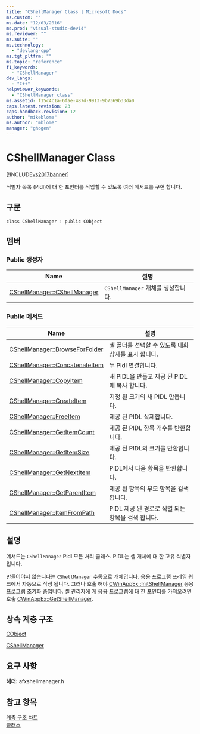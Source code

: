 ```yaml
---
title: "CShellManager Class | Microsoft Docs"
ms.custom: ""
ms.date: "12/03/2016"
ms.prod: "visual-studio-dev14"
ms.reviewer: ""
ms.suite: ""
ms.technology: 
  - "devlang-cpp"
ms.tgt_pltfrm: ""
ms.topic: "reference"
f1_keywords: 
  - "CShellManager"
dev_langs: 
  - "C++"
helpviewer_keywords: 
  - "CShellManager class"
ms.assetid: f15c4c1a-6fae-487d-9913-9b7369b33da0
caps.latest.revision: 23
caps.handback.revision: 12
author: "mikeblome"
ms.author: "mblome"
manager: "ghogen"
---
```

# CShellManager Class
[!INCLUDE[vs2017banner](../../assembler/inline/includes/vs2017banner.md)]

식별자 목록 \(Pidl\)에 대 한 포인터를 작업할 수 있도록 여러 메서드를 구현 합니다.  
  
## 구문  
  
```  
class CShellManager : public CObject  
```  
  
## 멤버  
  
### Public 생성자  
  
|Name|설명|  
|----------|--------|  
|[CShellManager::CShellManager](../Topic/CShellManager::CShellManager.md)|`CShellManager` 개체를 생성합니다.|  
  
### Public 메서드  
  
|Name|설명|  
|----------|--------|  
|[CShellManager::BrowseForFolder](../Topic/CShellManager::BrowseForFolder.md)|셸 폴더를 선택할 수 있도록 대화 상자를 표시 합니다.|  
|[CShellManager::ConcatenateItem](../Topic/CShellManager::ConcatenateItem.md)|두 Pidl 연결합니다.|  
|[CShellManager::CopyItem](../Topic/CShellManager::CopyItem.md)|새 PIDL을 만들고 제공 된 PIDL에 복사 합니다.|  
|[CShellManager::CreateItem](../Topic/CShellManager::CreateItem.md)|지정 된 크기의 새 PIDL 만듭니다.|  
|[CShellManager::FreeItem](../Topic/CShellManager::FreeItem.md)|제공 된 PIDL 삭제합니다.|  
|[CShellManager::GetItemCount](../Topic/CShellManager::GetItemCount.md)|제공 된 PIDL 항목 개수를 반환합니다.|  
|[CShellManager::GetItemSize](../Topic/CShellManager::GetItemSize.md)|제공 된 PIDL의 크기를 반환합니다.|  
|[CShellManager::GetNextItem](../Topic/CShellManager::GetNextItem.md)|PIDL에서 다음 항목을 반환합니다.|  
|[CShellManager::GetParentItem](../Topic/CShellManager::GetParentItem.md)|제공 된 항목의 부모 항목을 검색합니다.|  
|[CShellManager::ItemFromPath](../Topic/CShellManager::ItemFromPath.md)|PIDL 제공 된 경로로 식별 되는 항목을 검색 합니다.|  
  
## 설명  
 메서드는 `CShellManager` Pidl 모든 처리 클래스.  PIDL는 셸 개체에 대 한 고유 식별자입니다.  
  
 만들어야지 않습니다는 `CShellManager` 수동으로 개체입니다.  응용 프로그램 프레임 워크에서 자동으로 작성 됩니다.  그러나 호출 해야 [CWinAppEx::InitShellManager](../Topic/CWinAppEx::InitShellManager.md) 응용 프로그램 초기화 중입니다.  셸 관리자에 게 응용 프로그램에 대 한 포인터를 가져오려면 호출 [CWinAppEx::GetShellManager](../Topic/CWinAppEx::GetShellManager.md).  
  
## 상속 계층 구조  
 [CObject](../../mfc/reference/cobject-class.md)  
  
 [CShellManager](../../mfc/reference/cshellmanager-class.md)  
  
## 요구 사항  
 **헤더:** afxshellmanager.h  
  
## 참고 항목  
 [계층 구조 차트](../../mfc/hierarchy-chart.md)   
 [클래스](../../mfc/reference/mfc-classes.md)
